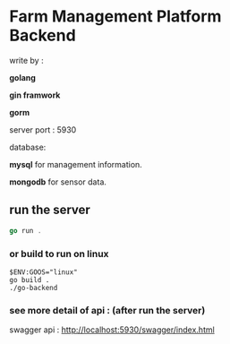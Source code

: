 # Farm Management Platform Backend

write by :

**golang**

​**gin framwork**

​**gorm**

server port : 5930

database:

​**mysql** for management information.

​**mongodb** for sensor data.

## run the server

```go
go run .
```

### or build to run on linux

```shel
$ENV:GOOS="linux"
go build .
./go-backend
```

### see more detail of api : (after run the server)

swagger api : <http://localhost:5930/swagger/index.html>
